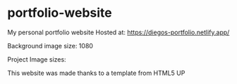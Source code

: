 # portfolio-website
My personal portfolio website
Hosted at:
https://diegos-portfolio.netlify.app/

Background image size:
1080

Project Image sizes:


This website was made thanks to a template from HTML5 UP
